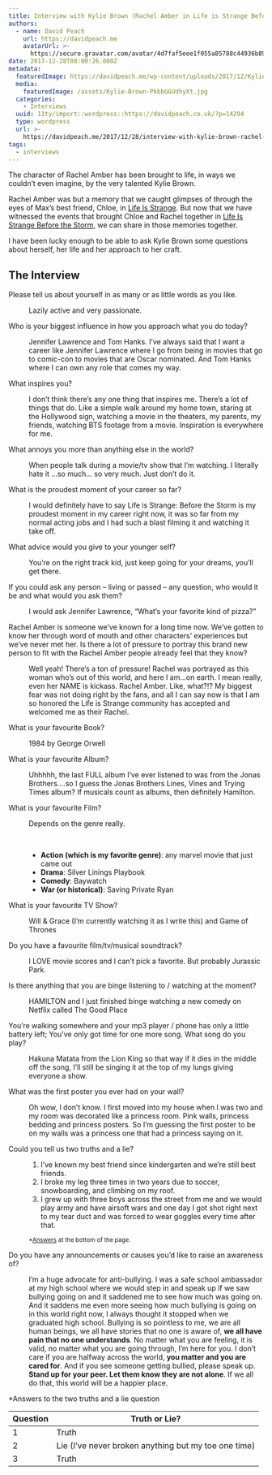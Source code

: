 ```yaml
---
title: Interview with Kylie Brown (Rachel Amber in Life is Strange Before the Storm)
authors:
  - name: David Peach
    url: https://davidpeach.me
    avatarUrl: >-
      https://secure.gravatar.com/avatar/4d7faf5eee1f055a85788c44936b8995eaab6dfb004e7854ec747ccb272e91ee?s=96&d=mm&r=g
date: 2017-12-28T08:00:26.000Z
metadata:
  featuredImage: https://davidpeach.me/wp-content/uploads/2017/12/Kylie-Brown.jpg
  media:
    featuredImage: /assets/Kylie-Brown-PkbbGGUdhyXt.jpg
  categories:
    - Interviews
  uuid: 11ty/import::wordpress::https://davidpeach.co.uk/?p=14294
  type: wordpress
  url: >-
    https://davidpeach.me/2017/12/28/interview-with-kylie-brown-rachel-amber-in-life-is-strange-before-the-storm/
tags:
  - interviews
---
```

The character of Rachel Amber has been brought to life, in ways we couldn’t even imagine, by the very talented Kylie Brown.

Rachel Amber was but a memory that we caught glimpses of through the eyes of Max’s best friend, Chloe, in [Life Is Strange](https://davidpeach.me/2017/08/review-of-life-is-strange/). But now that we have witnessed the events that brought Chloe and Rachel together in [Life Is Strange Before the Storm](https://davidpeach.me/2017/09/life-strange-storm-episode-1/), we can share in those memories together.

I have been lucky enough to be able to ask Kylie Brown some questions about herself, her life and her approach to her craft.

## The Interview

Please tell us about yourself in as many or as little words as you like.

<dd>Lazily active and very passionate.</dd>

Who is your biggest influence in how you approach what you do today?

<dd>Jennifer Lawrence and Tom Hanks. I’ve always said that I want a career like Jennifer Lawrence where I go from being in movies that go to comic-con to movies that are Oscar nominated. And Tom Hanks where I can own any role that comes my way.</dd>

What inspires you?

<dd>I don’t think there’s any one thing that inspires me. There’s a lot of things that do. Like a simple walk around my home town, staring at the Hollywood sign, watching a movie in the theaters, my parents, my friends, watching BTS footage from a movie. Inspiration is everywhere for me.</dd>

What annoys you more than anything else in the world?

<dd>When people talk during a movie/tv show that I’m watching. I literally hate it …so much… so very much. Just don’t do it.</dd>

What is the proudest moment of your career so far?

<dd>I would definitely have to say Life is Strange: Before the Storm is my proudest moment in my career right now, it was so far from my normal acting jobs and I had such a blast filming it and watching it take off.</dd>

What advice would you give to your younger self?

<dd>You’re on the right track kid, just keep going for your dreams, you’ll get there.</dd>

If you could ask any person – living or passed – any question, who would it be and what would you ask them?

<dd>I would ask Jennifer Lawrence, “What’s your favorite kind of pizza?”</dd>

Rachel Amber is someone we’ve known for a long time now. We’ve gotten to know her through word of mouth and other characters’ experiences but we’ve never met her. Is there a lot of pressure to portray this brand new person to fit with the Rachel Amber people already feel that they know?

<dd>Well yeah! There’s a ton of pressure! Rachel was portrayed as this woman who’s out of this world, and here I am…on earth. I mean really, even her NAME is kickass. Rachel Amber. Like, what?!? My biggest fear was not doing right by the fans, and all I can say now is that I am so honored the Life is Strange community has accepted and welcomed me as their Rachel.</dd>

What is your favourite Book?

<dd>1984 by George Orwell</dd>

What is your favourite Album?

<dd>Uhhhhh, the last FULL album I’ve ever listened to was from the Jonas Brothers….so I guess the Jonas Brothers Lines, Vines and Trying Times album? If musicals count as albums, then definitely Hamilton.</dd>

What is your favourite Film?

<dd>Depends on the genre really.<p>&nbsp;</p><ul><li><strong>Action (which is my favorite genre)</strong>: any marvel movie that just came out</li><li><strong>Drama</strong>: Silver Linings Playbook</li><li><strong>Comedy</strong>: Baywatch</li><li><strong>War (or historical)</strong>: Saving Private Ryan</li></ul></dd>

What is your favourite TV Show?

<dd>Will &amp; Grace (I’m currently watching it as I write this) and Game of Thrones</dd>

Do you have a favourite film/tv/musical soundtrack?

<dd>I LOVE movie scores and I can’t pick a favorite. But probably Jurassic Park.</dd>

Is there anything that you are binge listening to / watching at the moment?

<dd>HAMILTON and I just finished binge watching a new comedy on Netflix called The Good Place</dd>

You’re walking somewhere and your mp3 player / phone has only a little battery left; You’ve only got time for one more song. What song do you play?

<dd>Hakuna Matata from the Lion King so that way if it dies in the middle off the song, I’ll still be singing it at the top of my lungs giving everyone a show.</dd>

What was the first poster you ever had on your wall?

<dd>Oh wow, I don’t know. I first moved into my house when I was two and my room was decorated like a princess room. Pink walls, princess bedding and princess posters. So I’m guessing the first poster to be on my walls was a princess one that had a princess saying on it.</dd>

Could you tell us two truths and a lie?

<dd><ol><li>I’ve known my best friend since kindergarten and we’re still best friends.</li><li>I broke my leg three times in two years due to soccer, snowboarding, and climbing on my roof.</li><li>I grew up with three boys across the street from me and we would play army and have airsoft wars and one day I got shot right next to my tear duct and was forced to wear goggles every time after that.</li></ol><p><small>*<a href="#truths-lie-answers">Answers</a> at the bottom of the page.</small></p></dd>

Do you have any announcements or causes you’d like to raise an awareness of?

<dd>I’m a huge advocate for anti-bullying. I was a safe school ambassador at my high school where we would step in and speak up if we saw bullying going on and it saddened me to see how much was going on. And it saddens me even more seeing how much bullying is going on in this world right now, I always thought it stopped when we graduated high school. Bullying is so pointless to me, we are all human beings, we all have stories that no one is aware of, <strong>we all have pain that no one understands</strong>. No matter what you are feeling, it is valid, no matter what you are going through, I’m here for you. I don’t care if you are halfway across the world, <strong>you matter and you are cared for</strong>. And if you see someone getting bullied, please speak up. <strong>Stand up for your peer. Let them know they are not alone</strong>. If we all do that, this world will be a happier place.</dd>

\*Answers to the two truths and a lie question

<table><thead><tr><th>Question</th><th>Truth or Lie?</th></tr></thead><tbody><tr><td>1</td><td>Truth</td></tr><tr><td>2</td><td>Lie (I’ve never broken anything but my toe one time)</td></tr><tr><td>3</td><td>Truth</td></tr></tbody></table>